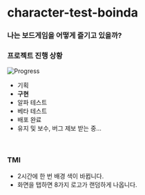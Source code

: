 # character-test-boinda
### 나는 보드게임을 어떻게 즐기고 있을까?

### 프로젝트 진행 상황
![Progress](https://progress-bar.dev/50/?title=Making&width=400&color=7D95FF)
* 기획
* **구현**
* 알파 테스트
* 베타 테스트
* 배포 완료
* 유지 및 보수, 버그 제보 받는 중...
</br>

### TMI
* 2시간에 한 번 배경 색이 바뀝니다.
* 화면을 탭하면 8가지 로고가 랜덤하게 나옵니다.
</br>
